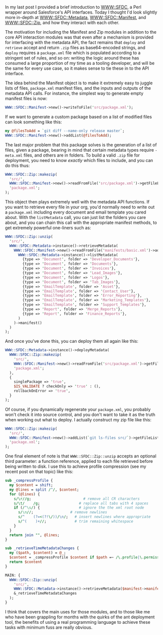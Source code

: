 In my last post I provided a brief introduction to [WWW::SFDC](https://github.com/alexander-brett/WWW-SFDC), a Perl wrapper around Salesforce's API interfaces. Today I thought I'd look slightly more in-depth at [WWW::SFDC::Metadata](https://github.com/alexander-brett/WWW-SFDC/blob/master/lib/WWW/SFDC/Metadata.pm), [WWW::SFDC::Manifest](https://github.com/alexander-brett/WWW-SFDC/blob/master/lib/WWW/SFDC/Manifest.pm), and [WWW::SFDC::Zip](https://github.com/alexander-brett/WWW-SFDC/blob/master/lib/WWW/SFDC/Zip.pm), and how they interact with each other.

The motivation for including the Manifest and Zip modules in addition to the core API interaction modules was that even after a mechanism is provided for interfacing with the metadata API, the fact remains that `deploy` and `retrieve` accept and return `.zip` files as base64-encoded strings, and `deploy` requires a `package.xml` file which is populated according to a stringent set of rules, and so on: writing the logic around these has consumed a large proportion of my time as a tooling developer, and will be the same for every use case, so it makes sense to tie these in to the API interface.

The idea behind the Manifest object is to make it extremely easy to juggle lists of files, `package.xml` manifest files, and the inputs and outputs of the metadata API  calls. For instance, the simplest way to generate empty manifest files is now:

```perl
WWW::SFDC::Manifest->new()->writeToFile('src/package.xml');
```

If we want to generate a custom package based on a list of modified files can look something like this:

```perl
my @filesToAdd = `git diff --name-only release master`;
WWW::SFDC::Manifest->new()->addList(@filesToAdd);
```

The last major problem that this package solves is the generation of a list of files, given a package, bearing in mind that certain metadata types require `-meta.xml` files, and others are in folders. To build a valid `.zip` file for deployment, you need to know _exactly_ which files to include, and you can do this thus:

```perl
WWW::SFDC::Zip::makezip(
  'src/',
  WWW::SFDC::Manifest->new()->readFromFile('src/package.xml')->getFileList(),
  'package.xml';
);
```

This object then plays extremely well with the metadata API functions. If you want to retrieve every file in your org, you'd normally need to write out a `package.xml` including every document and email template you cared about. With the `listMetadata` call, you can just list the folders you care about, and you can chain this call with the appropriate manifest methods, to get extremely powerful one-liners such as:

```perl
WWW::SFDC::Zip::unzip(
  'src/',
  WWW::SFDC::Metadata->instance()->retrieveMetadata(
    WWW::SFDC::Manifest->new()->readFromFile('manifests/basic.xml')->add(
      WWW::SFDC::Metadata->instance()->listMetadata(
        {type => 'Document', folder => 'Developer_Documents'},
        {type => 'Document', folder => 'Documents'},
        {type => 'Document', folder => 'Invoices'},
        {type => 'Document', folder => 'Lead_Images'},
        {type => 'Document', folder => 'Logos'},
        {type => 'Document', folder => 'Tab_Images'},
        {type => 'EmailTemplate', folder => 'Asset'},
        {type => 'EmailTemplate', folder => 'Contact_User'},
        {type => 'EmailTemplate', folder => 'Error_Reporting'},
        {type => 'EmailTemplate', folder => 'Marketing_Templates'},
        {type => 'EmailTemplate', folder => 'Support_Templates'},
        {type => 'Report', folder => 'Merge_Reports'},
        {type => 'Report', folder => 'Finance_Reports'},
      )
    )->manifest()
  )
);
```

And once you've done this, you can deploy them all again like this:

```perl
WWW::SFDC::Metadata->instance()->deployMetadata(
  WWW::SFDC::Zip::makezip(
    'src/',
    WWW::SFDC::Manifest->new()->readFromFile('src/package.xml')->getFileList(),
    'package.xml';
  ),
  {
    singlePackage => 'true',
    $IS_VALIDATE ? checkOnly => 'true' : (),
    rollbackOnError => 'true',
  }
);
```

Of course, if you dynamically regenerate your `package.xml`, you probably won't check it into source control, and you don't want to take it as the truth when working out what to deploy. I actually construct my zip file like this:

```perl
WWW::SFDC::Zip::makezip(
  'src/',
  WWW::SFDC::Manifest->new()->addList(`git ls-files src/`)->getFileList(),
  'package.xml';
);
```

One final element of note is that `WWW::SFDC::Zip::unzip` accepts an optional third parameter: a function reference, applied to each file retrieved before being written to disk. I use this to achieve profile compression (see my recent post on that topic) like this:

```perl
sub _compressProfile {
  my $content = shift;
  my @lines = split /^/, $content;
  for (@lines) {
    s/\r//g;			            # remove all CR characters
    s/\t/    /g;		          # replace all tabs with 4 spaces
    if (/^\s/) {		          # ignore the the xml root node
      s/\n//;                 # remove newlines
      s/^    (?=<(?!\/))/\n/;	# insert newlines where appropriate
      s/^(    )+//;		        # trim remaining whitespace
    }
  }
  return join "", @lines;
}

sub _retrieveTimeMetadataChanges {
  my ($path, $content) = @_;
  $content = _compressProfile $content if $path =~ /\.profile|\.permissionset/;
  return $content
}

MAIN: {
  WWW::SFDC::Zip::unzip(
    'src/',
    WWW::SFDC::Metadata->instance()->retrieveMetadata($manifest->manifest()),
    &_retrieveTimeMetadataChanges
  );
}
```

I think that covers the main uses for those modules, and to those like me who have been grappling for months with the quirks of the ant deployment tool, the benefits of using a real programming language to achieve these tasks with minimum fuss are really obvious.

